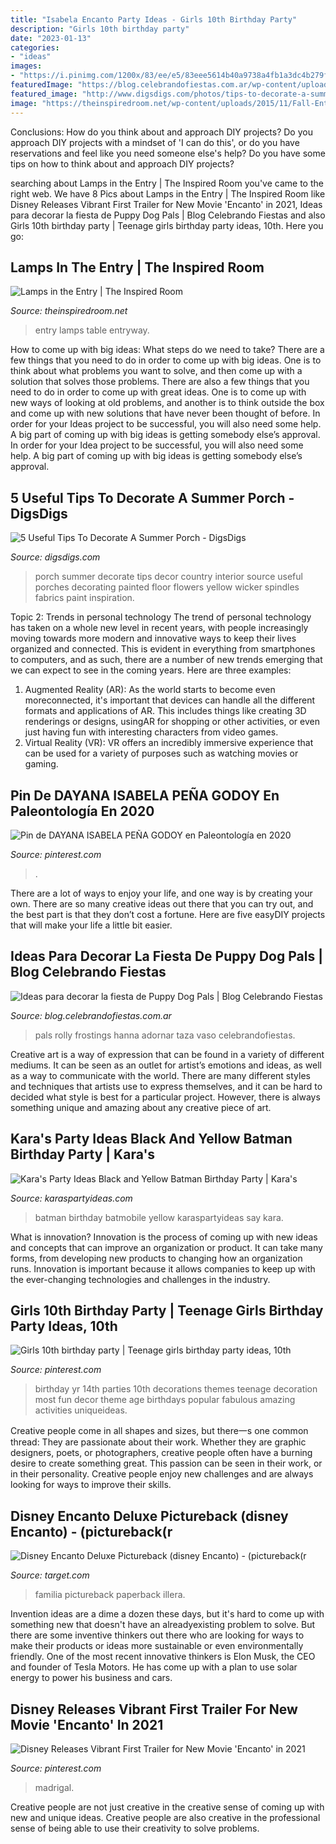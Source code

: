 ```yaml
---
title: "Isabela Encanto Party Ideas - Girls 10th Birthday Party"
description: "Girls 10th birthday party"
date: "2023-01-13"
categories:
- "ideas"
images:
- "https://i.pinimg.com/1200x/83/ee/e5/83eee5614b40a9738a4fb1a3dc4b279f.jpg"
featuredImage: "https://blog.celebrandofiestas.com.ar/wp-content/uploads/2018/10/cake_torta_puppy_dog_pals_decorar_party_fiesta_ideas-1.jpg"
featured_image: "http://www.digsdigs.com/photos/tips-to-decorate-a-summer-porch-20.jpg"
image: "https://theinspiredroom.net/wp-content/uploads/2015/11/Fall-Entryway-Wood-Console-Table-and-Tribal-Rug.jpg"
---
```



Conclusions: How do you think about and approach DIY projects?
Do you approach DIY projects with a mindset of 'I can do this', or do you have reservations and feel like you need someone else's help? Do you have some tips on how to think about and approach DIY projects?

	

		
searching about Lamps in the Entry | The Inspired Room you've came to the right web. We have 8 Pics about Lamps in the Entry | The Inspired Room like Disney Releases Vibrant First Trailer for New Movie &#039;Encanto&#039; in 2021, Ideas para decorar la fiesta de Puppy Dog Pals | Blog Celebrando Fiestas and also Girls 10th birthday party | Teenage girls birthday party ideas, 10th. Here you go:
		
    
## Lamps In The Entry | The Inspired Room

<img loading=lazy src="https://theinspiredroom.net/wp-content/uploads/2015/11/Fall-Entryway-Wood-Console-Table-and-Tribal-Rug.jpg" onerror="this.onerror=null;this.src='https://tse1.mm.bing.net/th?id=OIP.I33DgJbkQsFGEwrTqqzQYwHaJ3&amp;pid=15.1';" alt="Lamps in the Entry | The Inspired Room">

_Source: theinspiredroom.net_

>entry lamps table entryway. 

	

How to come up with big ideas: What steps do we need to take?
There are a few things that you need to do in order to come up with big ideas. One is to think about what problems you want to solve, and then come up with a solution that solves those problems. There are also a few things that you need to do in order to come up with great ideas. One is to come up with new ways of looking at old problems, and another is to think outside the box and come up with new solutions that have never been thought of before. In order for your Ideas project to be successful, you will also need some help. A big part of coming up with big ideas is getting somebody else’s approval. In order for your Idea project to be successful, you will also need some help. A big part of coming up with big ideas is getting somebody else’s approval.

    
## 5 Useful Tips To Decorate A Summer Porch - DigsDigs

<img loading=lazy src="http://www.digsdigs.com/photos/tips-to-decorate-a-summer-porch-20.jpg" onerror="this.onerror=null;this.src='https://tse3.mm.bing.net/th?id=OIP.gP38m3MdcWUnQ4zYY4sKmAHaJ4&amp;pid=15.1';" alt="5 Useful Tips To Decorate A Summer Porch - DigsDigs">

_Source: digsdigs.com_

>porch summer decorate tips decor country interior source useful porches decorating painted floor flowers yellow wicker spindles fabrics paint inspiration. 

	

Topic 2: Trends in personal technology
The trend of personal technology has taken on a whole new level in recent years, with people increasingly moving towards more modern and innovative ways to keep their lives organized and connected. This is evident in everything from smartphones to computers, and as such, there are a number of new trends emerging that we can expect to see in the coming years. Here are three examples: 
1) Augmented Reality (AR): As the world starts to become even moreconnected, it's important that devices can handle all the different formats and applications of AR. This includes things like creating 3D renderings or designs, usingAR for shopping or other activities, or even just having fun with interesting characters from video games. 
2) Virtual Reality (VR): VR offers an incredibly immersive experience that can be used for a variety of purposes such as watching movies or gaming.

    
## Pin De DAYANA ISABELA PEÑA GODOY En Paleontología En 2020

<img loading=lazy src="https://i.pinimg.com/1200x/83/ee/e5/83eee5614b40a9738a4fb1a3dc4b279f.jpg" onerror="this.onerror=null;this.src='https://tse4.mm.bing.net/th?id=OIP.RpbnAJKqg1V0Zq3WyRu94QHaKO&amp;pid=15.1';" alt="Pin de DAYANA ISABELA PEÑA GODOY en Paleontología en 2020">

_Source: pinterest.com_

>. 

	

There are a lot of ways to enjoy your life, and one way is by creating your own. There are so many creative ideas out there that you can try out, and the best part is that they don’t cost a fortune. Here are five easyDIY projects that will make your life a little bit easier.

    
## Ideas Para Decorar La Fiesta De Puppy Dog Pals | Blog Celebrando Fiestas

<img loading=lazy src="https://blog.celebrandofiestas.com.ar/wp-content/uploads/2018/10/cake_torta_puppy_dog_pals_decorar_party_fiesta_ideas-1.jpg" onerror="this.onerror=null;this.src='https://tse4.mm.bing.net/th?id=OIP.BSiI9WBPTyDnlELd07s0IAHaKh&amp;pid=15.1';" alt="Ideas para decorar la fiesta de Puppy Dog Pals | Blog Celebrando Fiestas">

_Source: blog.celebrandofiestas.com.ar_

>pals rolly frostings hanna adornar taza vaso celebrandofiestas. 

	

Creative art is a way of expression that can be found in a variety of different mediums. It can be seen as an outlet for artist’s emotions and ideas, as well as a way to communicate with the world. There are many different styles and techniques that artists use to express themselves, and it can be hard to decided what style is best for a particular project. However, there is always something unique and amazing about any creative piece of art.

    
## Kara&#039;s Party Ideas Black And Yellow Batman Birthday Party | Kara&#039;s

<img loading=lazy src="https://karaspartyideas.com/wp-content/uploads/2017/01/Batman-Birthday-Party-via-Karas-Party-Ideas-KarasPartyIdeas.com8_.jpg" onerror="this.onerror=null;this.src='https://tse3.mm.bing.net/th?id=OIP.sYwrBLD9dBMVWDgBdaxNWAHaE8&amp;pid=15.1';" alt="Kara&#039;s Party Ideas Black and Yellow Batman Birthday Party | Kara&#039;s">

_Source: karaspartyideas.com_

>batman birthday batmobile yellow karaspartyideas say kara. 

	

What is innovation?
Innovation is the process of coming up with new ideas and concepts that can improve an organization or product. It can take many forms, from developing new products to changing how an organization runs. Innovation is important because it allows companies to keep up with the ever-changing technologies and challenges in the industry.

    
## Girls 10th Birthday Party | Teenage Girls Birthday Party Ideas, 10th

<img loading=lazy src="https://i.pinimg.com/originals/fb/18/59/fb185945fb3ccc811e435245e308d3c7.jpg" onerror="this.onerror=null;this.src='https://tse1.mm.bing.net/th?id=OIP.LiadjSC9Q3mn-yhiCzKVAwHaJ4&amp;pid=15.1';" alt="Girls 10th birthday party | Teenage girls birthday party ideas, 10th">

_Source: pinterest.com_

>birthday yr 14th parties 10th decorations themes teenage decoration most fun decor theme age birthdays popular fabulous amazing activities uniqueideas. 

	

Creative people come in all shapes and sizes, but there一s one common thread: They are passionate about their work. Whether they are graphic designers, poets, or photographers, creative people often have a burning desire to create something great. This passion can be seen in their work, or in their personality. Creative people enjoy new challenges and are always looking for ways to improve their skills.

    
## Disney Encanto Deluxe Pictureback (disney Encanto) - (pictureback(r

<img loading=lazy src="https://target.scene7.com/is/image/Target/GUEST_f175defe-e5c3-43b4-a960-c721e81a911a" onerror="this.onerror=null;this.src='https://tse3.mm.bing.net/th?id=OIP._9CkYiwLG2gRogF1aNgRpAAAAA&amp;pid=15.1';" alt="Disney Encanto Deluxe Pictureback (disney Encanto) - (pictureback(r">

_Source: target.com_

>familia pictureback paperback illera. 

	

Invention ideas are a dime a dozen these days, but it's hard to come up with something new that doesn't have an alreadyexisting problem to solve. But there are some inventive thinkers out there who are looking for ways to make their products or ideas more sustainable or even environmentally friendly. One of the most recent innovative thinkers is Elon Musk, the CEO and founder of Tesla Motors. He has come up with a plan to use solar energy to power his business and cars.

    
## Disney Releases Vibrant First Trailer For New Movie &#039;Encanto&#039; In 2021

<img loading=lazy src="https://i.pinimg.com/236x/07/68/22/07682275bb6ba81d6930a0520a0889e7.jpg?nii=t" onerror="this.onerror=null;this.src='https://tse3.mm.bing.net/th?id=OIP.XV2AW86MhyalSqZ7QtEZnwAAAA&amp;pid=15.1';" alt="Disney Releases Vibrant First Trailer for New Movie &#039;Encanto&#039; in 2021">

_Source: pinterest.com_

>madrigal. 

	

Creative people are not just creative in the creative sense of coming up with new and unique ideas. Creative people are also creative in the professional sense of being able to use their creativity to solve problems.

